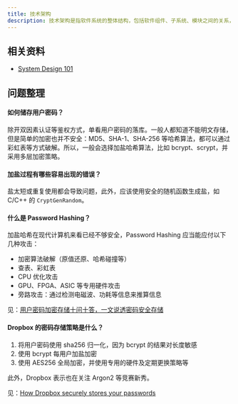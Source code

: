 ```yaml
---
title: 技术架构
description: 技术架构是指软件系统的整体结构，包括软件组件、子系统、模块之间的关系，以及软件系统的外部特性和行为。技术架构设计是软件开发的重要环节，它决定了软件系统的质量、性能、可维护性和可扩展性。
---
```


## 相关资料

* [System Design 101](https://bytebytego.com/guides/)

## 问题整理

#### 如何储存用户密码？

除开双因素认证等鉴权方式，单看用户密码的落库。一般人都知道不能明文存储，但是简单的加密也并不安全：MD5、SHA-1、SHA-256 等哈希算法，都可以通过彩虹表等方式破解。所以，一般会选择加盐哈希算法，比如 bcrypt、scrypt，并采用多层加密策略。

#### 加盐过程有哪些容易出现的错误？

盐太短或重复使用都会导致问题，此外，应该使用安全的随机函数生成盐，如 C/C++ 的 `CryptGenRandom`。

#### 什么是 Password Hashing？

加盐哈希在现代计算机来看已经不够安全，Password Hashing 应当能应付以下几种攻击：

* 加密算法破解（原值还原、哈希碰撞等）
* 查表、彩虹表
* CPU 优化攻击
* GPU、FPGA、ASIC 等专用硬件攻击
* 旁路攻击：通过检测电磁波、功耗等信息来推算信息

见：[用户密码加密存储十问十答，一文说透密码安全存储](https://www.cnblogs.com/xinzhao/p/6035847.html)

#### Dropbox 的密码存储策略是什么？

1. 将用户密码使用 sha256 归一化，因为 bcrypt 的结果对长度敏感
2. 使用 bcrypt 每用户加盐加密
3. 使用 AES256 全局加密，并使用专用的硬件及定期更换策略等

此外，Dropbox 表示也在关注 Argon2 等竞赛新秀。

见：[How Dropbox securely stores your passwords](https://dropbox.tech/security/how-dropbox-securely-stores-your-passwords)
